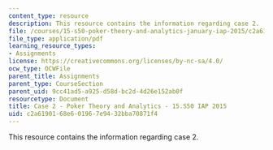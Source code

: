 ```yaml
---
content_type: resource
description: This resource contains the information regarding case 2.
file: /courses/15-s50-poker-theory-and-analytics-january-iap-2015/c2a6190168e601967e9432bba70871f4_MIT15_S50IAP15_Case2.pdf
file_type: application/pdf
learning_resource_types:
- Assignments
license: https://creativecommons.org/licenses/by-nc-sa/4.0/
ocw_type: OCWFile
parent_title: Assignments
parent_type: CourseSection
parent_uid: 9cc41ad5-a925-d58d-bc2d-4d26e152ab0f
resourcetype: Document
title: Case 2 - Poker Theory and Analytics - 15.S50 IAP 2015
uid: c2a61901-68e6-0196-7e94-32bba70871f4
---
```

This resource contains the information regarding case 2.